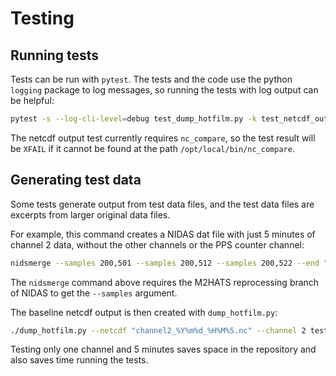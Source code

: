 # Testing

## Running tests

Tests can be run with `pytest`.  The tests and the code use the python
`logging` package to log messages, so running the tests with log output can be
helpful:

```sh
pytest -s --log-cli-level=debug test_dump_hotfilm.py -k test_netcdf_output
```

The netcdf output test currently requires `nc_compare`, so the test result
will be `XFAIL` if it cannot be found at the path `/opt/local/bin/nc_compare`.

## Generating test data

Some tests generate output from test data files, and the test data files are
excerpts from larger original data files.

For example, this command creates a NIDAS dat file with just 5 minutes of
channel 2 data, without the other channels or the PPS counter channel:

```sh
nidsmerge --samples 200,501 --samples 200,512 --samples 200,522 --end "2023-08-04_18:05:00" -i hotfilm_20230804_180000.dat -o test_data/channel2_20230804_180000_05.dat
```

The `nidsmerge` command above requires the M2HATS reprocessing branch of NIDAS
to get the `--samples` argument.

The baseline netcdf output is then created with `dump_hotfilm.py`:

```sh
./dump_hotfilm.py --netcdf "channel2_%Y%m%d_%H%M%S.nc" --channel 2 test_data/channel2_20230804_180000_05.dat
```

Testing only one channel and 5 minutes saves space in the repository and also
saves time running the tests.
